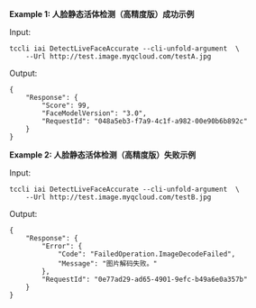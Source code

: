 **Example 1: 人脸静态活体检测（高精度版）成功示例**



Input: 

```
tccli iai DetectLiveFaceAccurate --cli-unfold-argument  \
    --Url http://test.image.myqcloud.com/testA.jpg
```

Output: 
```
{
    "Response": {
        "Score": 99,
        "FaceModelVersion": "3.0",
        "RequestId": "048a5eb3-f7a9-4c1f-a982-00e90b6b892c"
    }
}
```

**Example 2: 人脸静态活体检测（高精度版）失败示例**



Input: 

```
tccli iai DetectLiveFaceAccurate --cli-unfold-argument  \
    --Url http://test.image.myqcloud.com/testB.jpg
```

Output: 
```
{
    "Response": {
        "Error": {
            "Code": "FailedOperation.ImageDecodeFailed",
            "Message": "图片解码失败。"
        },
        "RequestId": "0e77ad29-ad65-4901-9efc-b49a6e0a357b"
    }
}
```

